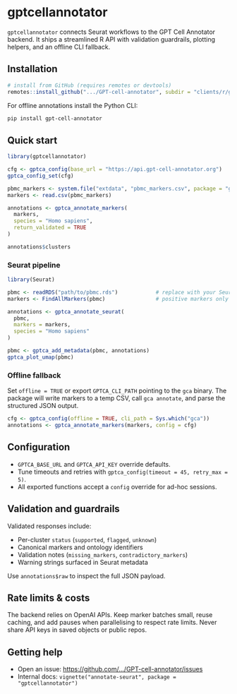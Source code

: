 # gptcellannotator

`gptcellannotator` connects Seurat workflows to the GPT Cell Annotator backend.
It ships a streamlined R API with validation guardrails, plotting helpers, and
an offline CLI fallback.

## Installation

```r
# install from GitHub (requires remotes or devtools)
remotes::install_github(".../GPT-cell-annotator", subdir = "clients/r/gptcellannotator")
```

For offline annotations install the Python CLI:

```bash
pip install gpt-cell-annotator
```

## Quick start

```r
library(gptcellannotator)

cfg <- gptca_config(base_url = "https://api.gpt-cell-annotator.org")
gptca_config_set(cfg)

pbmc_markers <- system.file("extdata", "pbmc_markers.csv", package = "gptcellannotator")
markers <- read.csv(pbmc_markers)

annotations <- gptca_annotate_markers(
  markers,
  species = "Homo sapiens",
  return_validated = TRUE
)

annotations$clusters
```

### Seurat pipeline

```r
library(Seurat)

pbmc <- readRDS("path/to/pbmc.rds")            # replace with your Seurat object
markers <- FindAllMarkers(pbmc)                # positive markers only

annotations <- gptca_annotate_seurat(
  pbmc,
  markers = markers,
  species = "Homo sapiens"
)

pbmc <- gptca_add_metadata(pbmc, annotations)
gptca_plot_umap(pbmc)
```

### Offline fallback

Set `offline = TRUE` or export `GPTCA_CLI_PATH` pointing to the `gca` binary. The
package will write markers to a temp CSV, call `gca annotate`, and parse the
structured JSON output.

```r
cfg <- gptca_config(offline = TRUE, cli_path = Sys.which("gca"))
annotations <- gptca_annotate_markers(markers, config = cfg)
```

## Configuration

- `GPTCA_BASE_URL` and `GPTCA_API_KEY` override defaults.
- Tune timeouts and retries with `gptca_config(timeout = 45, retry_max = 5)`.
- All exported functions accept a `config` override for ad-hoc sessions.

## Validation and guardrails

Validated responses include:

- Per-cluster `status` (`supported`, `flagged`, `unknown`)
- Canonical markers and ontology identifiers
- Validation notes (`missing_markers`, `contradictory_markers`)
- Warning strings surfaced in Seurat metadata

Use `annotations$raw` to inspect the full JSON payload.

## Rate limits & costs

The backend relies on OpenAI APIs. Keep marker batches small, reuse caching, and
add pauses when parallelising to respect rate limits. Never share API keys in
saved objects or public repos.

## Getting help

- Open an issue: <https://github.com/.../GPT-cell-annotator/issues>
- Internal docs: `vignette("annotate-seurat", package = "gptcellannotator")`
